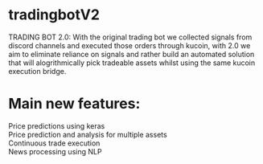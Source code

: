 # tradingbotV2

TRADING BOT 2.0:
With the original trading bot we collected signals from discord channels and executed those orders through kucoin, with 2.0 we aim to eliminate reliance on 
signals and rather build an automated solution that will alogrithmically pick tradeable assets whilst using the same kucoin execution bridge.


# Main new features:
 Price predictions using keras<br/>
 Price prediction and analysis for multiple assets<br/>
 Continuous trade execution<br/>
 News processing using NLP<br/>
 
 
